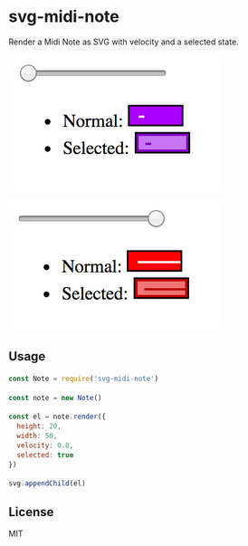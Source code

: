 
# svg-midi-note

Render a Midi Note as SVG with velocity and a selected state.

![screenshot 0](screenshots/0.png)

![screenshot 1](screenshots/1.png)

## Usage

```js
const Note = require('svg-midi-note')

const note = new Note()

const el = note.render({
  height: 20,
  width: 50,
  velocity: 0.8,
  selected: true
})

svg.appendChild(el)
```

## License

MIT
